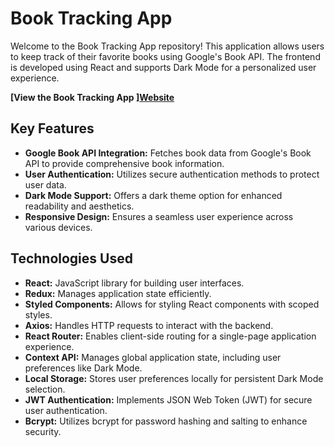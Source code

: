 # Book Tracking App

Welcome to the Book Tracking App  repository! This application allows users to keep track of their favorite books using Google's Book API. The frontend is developed using React and supports Dark Mode for a personalized user experience.

**[View the Book Tracking App ][Website](https://teaghaneveleigh.github.io/book-front/)**

## Key Features

- **Google Book API Integration:** Fetches book data from Google's Book API to provide comprehensive book information.
- **User Authentication:** Utilizes secure authentication methods to protect user data.
- **Dark Mode Support:** Offers a dark theme option for enhanced readability and aesthetics.
- **Responsive Design:** Ensures a seamless user experience across various devices.

## Technologies Used

- **React:** JavaScript library for building user interfaces.
- **Redux:** Manages application state efficiently.
- **Styled Components:** Allows for styling React components with scoped styles.
- **Axios:** Handles HTTP requests to interact with the backend.
- **React Router:** Enables client-side routing for a single-page application experience.
- **Context API:** Manages global application state, including user preferences like Dark Mode.
- **Local Storage:** Stores user preferences locally for persistent Dark Mode selection.
- **JWT Authentication:** Implements JSON Web Token (JWT) for secure user authentication.
- **Bcrypt:** Utilizes bcrypt for password hashing and salting to enhance security.


